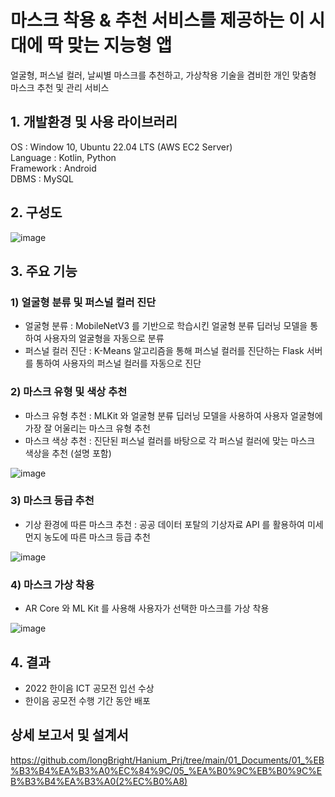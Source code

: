 # 마스크 착용 & 추천 서비스를 제공하는 이 시대에 딱 맞는 지능형 앱
얼굴형, 퍼스널 컬러, 날씨별 마스크를 추천하고, 가상착용 기술을 겸비한 개인 맞춤형 마스크 추천 및 관리 서비스

## 1. 개발환경 및 사용 라이브러리
OS : Window 10, Ubuntu 22.04 LTS (AWS EC2 Server) <br>
Language : Kotlin, Python <br>
Framework : Android <br>
DBMS : MySQL <br>

## 2. 구성도
![image](https://user-images.githubusercontent.com/74171272/235288327-4be73e4c-9b51-4e00-a607-0552cbb0825a.png)

## 3. 주요 기능
### 1) 얼굴형 분류 및 퍼스널 컬러 진단
- 얼굴형 분류 : MobileNetV3 를 기반으로 학습시킨 얼굴형 분류 딥러닝 모델을 통하여 사용자의 얼굴형을 자동으로 분류
- 퍼스널 컬러 진단 : K-Means 알고리즘을 통해 퍼스널 컬러를 진단하는 Flask 서버를 통하여 사용자의 퍼스널 컬러를 자동으로 진단

### 2) 마스크 유형 및 색상 추천
- 마스크 유형 추천 : MLKit 와 얼굴형 분류 딥러닝 모델을 사용하여 사용자 얼굴형에 가장 잘 어울리는 마스크 유형 추천
- 마스크 색상 추천 : 진단된 퍼스널 컬러를 바탕으로 각 퍼스널 컬러에 맞는 마스크 색상을 추천 (설명 포함)

![image](https://user-images.githubusercontent.com/74171272/235288649-1f211959-1938-4839-acd0-a755c1d9778f.png)

### 3) 마스크 등급 추천
- 기상 환경에 따른 마스크 추천 : 공공 데이터 포탈의 기상자료 API 를 활용하여 미세먼지 농도에 따른 마스크 등급 추천


![image](https://user-images.githubusercontent.com/74171272/235288644-39ca0fc0-4969-4365-b925-c6974c0cd77c.png)

### 4) 마스크 가상 착용
- AR Core 와 ML Kit 를 사용해 사용자가 선택한 마스크를 가상 착용


![image](https://user-images.githubusercontent.com/74171272/235288641-2cce8685-d6bc-43fb-ae94-bb750d3bb40b.png)

## 4. 결과
- 2022 한이음 ICT 공모전 입선 수상
- 한이음 공모전 수행 기간 동안 배포

## 상세 보고서 및 설계서
https://github.com/longBright/Hanium_Prj/tree/main/01_Documents/01_%EB%B3%B4%EA%B3%A0%EC%84%9C/05_%EA%B0%9C%EB%B0%9C%EB%B3%B4%EA%B3%A0(2%EC%B0%A8)
